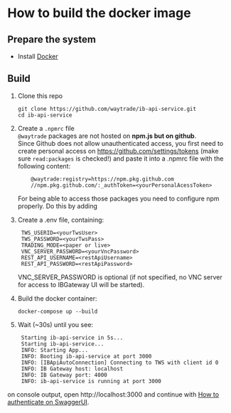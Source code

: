 # How to build the docker image

## Prepare the system

- Install [Docker](https://docs.docker.com/get-docker/)

## Build

1.  Clone this repo

        git clone https://github.com/waytrade/ib-api-service.git
        cd ib-api-service

2.  Create a `.npmrc` file\
    `@waytrade` packages are not hosted on **npm.js but on github**.\
    Since Github does not allow unauthenticated access, you first need to create personal access on https://github.com/settings/tokens (make sure `read:packages` is checked!) and paste it into a .npmrc file with the following content:

            @waytrade:registry=https://npm.pkg.github.com
            //npm.pkg.github.com/:_authToken=<yourPersonalAcessToken>

    For being able to access those packages you need to configure npm properly. Do this by adding

3.  Create a .env file, containing:

         TWS_USERID=<yourTwsUser>
         TWS_PASSWORD=<yourTwsPass>
         TRADING_MODE=<paper or live>
         VNC_SERVER_PASSWORD=<yourVncPassword>
         REST_API_USERNAME=<restApiUsername>
         REST_API_PASSWORD=<restApiPassword>

    VNC_SERVER_PASSWORD is optional (if not specified, no VNC server for access to IBGateway UI will be started).

4.  Build the docker container:

        docker-compose up --build

5.  Wait (~30s) until you see:

         Starting ib-api-service in 5s...
         Starting ib-api-service...
         INFO: Starting App...
         INFO: Booting ib-api-service at port 3000
         INFO: [IBApiAutoConnection] Connecting to TWS with client id 0
         INFO: IB Gateway host: localhost
         INFO: IB Gateway port: 4000
         INFO: ib-api-service is running at port 3000

on console output, open http://localhost:3000 and continue with [How to authenticate on SwaggerUI](swagger_login.md).
